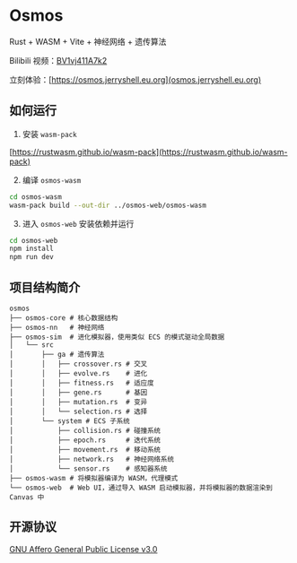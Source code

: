 # Osmos

Rust + WASM + Vite + 神经网络 + 遗传算法

Bilibili 视频：[BV1vj411A7k2](https://www.bilibili.com/video/BV1vj411A7k2)

立刻体验：[https://osmos.jerryshell.eu.org](osmos.jerryshell.eu.org)

## 如何运行

1. 安装 `wasm-pack`

[https://rustwasm.github.io/wasm-pack](https://rustwasm.github.io/wasm-pack)

2. 编译 `osmos-wasm`

```bash
cd osmos-wasm
wasm-pack build --out-dir ../osmos-web/osmos-wasm
```

3. 进入 `osmos-web` 安装依赖并运行

```bash
cd osmos-web
npm install
npm run dev
```

## 项目结构简介

```
osmos
├── osmos-core # 核心数据结构
├── osmos-nn   # 神经网络
├── osmos-sim  # 进化模拟器，使用类似 ECS 的模式驱动全局数据
│   └── src
│       ├── ga # 遗传算法
│       │   ├── crossover.rs # 交叉
│       │   ├── evolve.rs    # 进化
│       │   ├── fitness.rs   # 适应度
│       │   ├── gene.rs      # 基因
│       │   ├── mutation.rs  # 变异
│       │   └── selection.rs # 选择
│       └── system # ECS 子系统
│           ├── collision.rs # 碰撞系统
│           ├── epoch.rs     # 迭代系统
│           ├── movement.rs  # 移动系统
│           ├── network.rs   # 神经网络系统
│           └── sensor.rs    # 感知器系统
├── osmos-wasm # 将模拟器编译为 WASM，代理模式
└── osmos-web  # Web UI，通过导入 WASM 启动模拟器，并将模拟器的数据渲染到 Canvas 中
```

## 开源协议

[GNU Affero General Public License v3.0](LICENSE)

